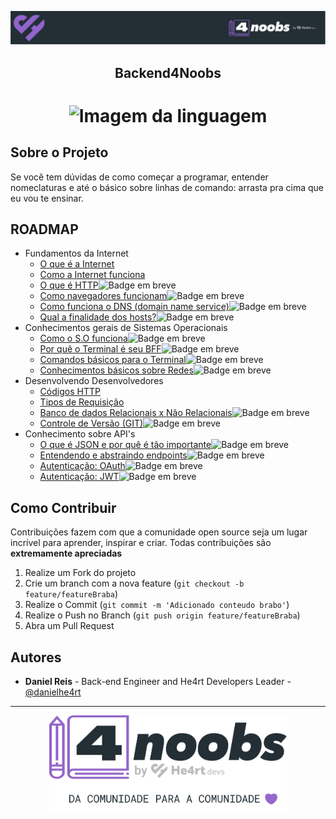 <!-- Logo 4noobs -->

<p align="center">
  <a href="https://github.com/he4rt/4noobs" target="_blank">
    <img src=".github/header_4noobs.svg">
  </a>
</p>

<!-- Title -->

<p align="center">
  <h2 align="center">Backend4Noobs</h2>

  <h1 align="center"><img src="../.github/deno.svg" alt="Imagem da linguagem" width="120"></h1>
  
  
</p>
    
 <!-- ABOUT THE PROJECT -->

## Sobre o Projeto
Se você tem dúvidas de como começar a programar, entender nomeclaturas e até o básico sobre linhas de comando: arrasta pra cima que eu vou te ensinar.

<!-- ROADMAP OF PROJECT -->

## ROADMAP
- Fundamentos da Internet
  - [O que é a Internet](docs/1-fundamentos/1-internet.md)
  - [Como a Internet funciona](docs/1-fundamentos/2-internet-work.md)
  - [O que é HTTP](docs/2-ocp.md)<img alt="Badge em breve" src="https://img.shields.io/badge/-EM%20BREVE-red">
  - [Como navegadores funcionam](docs/3-lsp.md)<img alt="Badge em breve" src="https://img.shields.io/badge/-EM%20BREVE-red">
  - [Como funciona o DNS (domain name service)](docs/3-lsp.md)<img alt="Badge em breve" src="https://img.shields.io/badge/-EM%20BREVE-red">
  - [Qual a finalidade dos hosts?](docs/3-lsp.md)<img alt="Badge em breve" src="https://img.shields.io/badge/-EM%20BREVE-red">
- Conhecimentos gerais de Sistemas Operacionais
  - [Como o S.O funciona](#)<img alt="Badge em breve" src="https://img.shields.io/badge/-EM%20BREVE-red">
  - [Por quê o Terminal é seu BFF](#)<img alt="Badge em breve" src="https://img.shields.io/badge/-EM%20BREVE-red">
  - [Comandos básicos para o Terminal](#)<img alt="Badge em breve" src="https://img.shields.io/badge/-EM%20BREVE-red">
  - [Conhecimentos básicos sobre Redes](#)<img alt="Badge em breve" src="https://img.shields.io/badge/-EM%20BREVE-red">
- Desenvolvendo Desenvolvedores
  - [Códigos HTTP](docs/3-desenvolvimento/1-http.md)
  - [Tipos de Requisição](docs/3-desenvolvimento/2-requests.md)
  - [Banco de dados Relacionais x Não Relacionais](#)<img alt="Badge em breve" src="https://img.shields.io/badge/-EM%20BREVE-red">
  - [Controle de Versão (GIT)](#)<img alt="Badge em breve" src="https://img.shields.io/badge/-EM%20BREVE-red">
- Conhecimento sobre API's
  - [O que é JSON e por quê é tão importante](#)<img alt="Badge em breve" src="https://img.shields.io/badge/-EM%20BREVE-red">
  - [Entendendo e abstraindo endpoints](#)<img alt="Badge em breve" src="https://img.shields.io/badge/-EM%20BREVE-red">
  - [Autenticação: OAuth](#)<img alt="Badge em breve" src="https://img.shields.io/badge/-EM%20BREVE-red">
  - [Autenticação: JWT](#)<img alt="Badge em breve" src="https://img.shields.io/badge/-EM%20BREVE-red">

  
<!-- CONTRIBUTING -->

## Como Contribuir

Contribuições fazem com que a comunidade open source seja um lugar incrível para aprender, inspirar e criar. Todas contribuições
são **extremamente apreciadas**

1. Realize um Fork do projeto
2. Crie um branch com a nova feature (`git checkout -b feature/featureBraba`)
3. Realize o Commit (`git commit -m 'Adicionado conteudo brabo'`)
4. Realize o Push no Branch (`git push origin feature/featureBraba`)
5. Abra um Pull Request

## Autores

- **Daniel Reis** - Back-end Engineer and He4rt Developers Leader - [@danielhe4rt](https://twitter.com/danielhe4rt)

---

<p align="center">
  <a href="https://github.com/he4rt/4noobs" target="_blank">
    <img src=".github/footer_4noobs.svg" width="380">
  </a>
</p>
